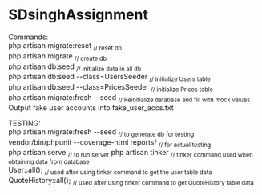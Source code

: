 # SDsinghAssignment

Commands:  
php artisan migrate:reset                   <sub>// reset db</sub>  
php artisan migrate                         <sub>// create db</sub>  
php artisan db:seed                         <sub>// initialize data in all db</sub>  
php artisan db:seed --class=UsersSeeder     <sub>// initialize Users table</sub>   
php artisan db:seed --class=PricesSeeder    <sub>// initialize Prices table</sub>  
php artisan migrate:fresh --seed            <sub>// Reinitialize database and fill with mock values</sub>  
Output fake user accounts into fake_user_accs.txt  
  
TESTING:  
php artisan migrate:fresh --seed             <sub>// to generate db for testing</sub>  
vendor/bin/phpunit --coverage-html reports/  <sub>// for actual testing</sub>                                                                                                       
 php artisan serve                            <sub>// to run server</sub> 
 php artisan tinker                           <sub>// tinker command used when obtaining data from database</sub>  
 User::all();                                 <sub>// used after using tinker command to get the user table data</sub>
 QuoteHistory::all();                         <sub>// used after using tinker command to get QuoteHistory table data</sub>
